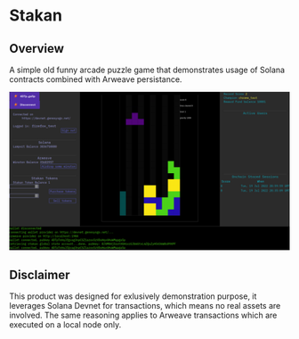 # Stakan

## Overview

A simple old funny arcade puzzle game that demonstrates usage 
of Solana contracts combined with Arweave persistance.

![Stakan Overview](readme_images/overview.png)

## Disclaimer

This product was designed for exlusively demonstration purpose,
it leverages Solana Devnet for transactions, which means no real assets
are involved.
The same reasoning applies to Arweave transactions which are executed on a local node only.

